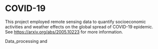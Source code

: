 # COVID-19
This project employed remote sensing data to quantify socioeconomic activities and weather effects on the global spread of COVID-19 epidemic.
See https://arxiv.org/abs/2005.10223 for more information.

Data_processing and 
